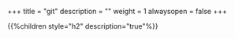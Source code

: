 +++
title = "git"
description = ""
weight = 1
alwaysopen = false
+++


{{%children style="h2" description="true"%}}